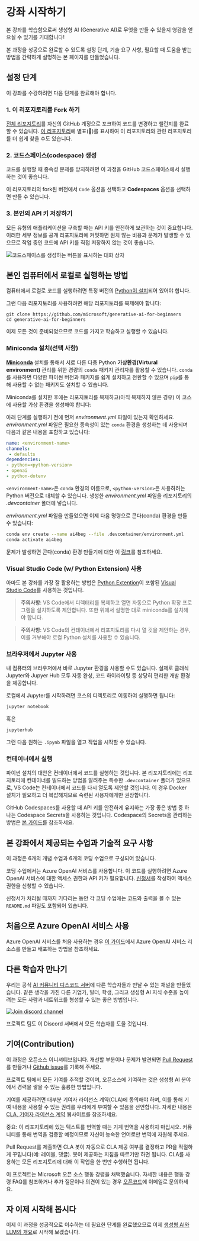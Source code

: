 # 강좌 시작하기

본 강좌를 학습함으로써 생성형 AI (Generative AI)로 무엇을 만들 수 있을지 영감을 얻으실 수 있기를 기대합니다!

본 과정을 성공으로 완료할 수 있도록 설정 단계, 기술 요구 사항, 필요할 때 도움을 받는 방법을 간략하게 설명하는 본 페이지를 만들었습니다.

## 설정 단계

이 강좌를 수강하려면 다음 단계를 완료해야 합니다.

### 1. 이 리포지토리를 Fork 하기

[전체 리포지토리](https://github.com/microsoft/generative-ai-for-beginners/fork?WT.mc_id=academic-105485-koreyst)를 자신의 GitHub 계정으로 포크하여 코드를 변경하고 챌린지를 완료할 수 있습니다. [이 리포지토리](https://docs.github.com/en/get-started/exploring-projects-on-github/saving-repositories-with-stars?WT.mc_id=academic-105485-koreyst)에 별표(🌟)를 표시하여 이 리포지토리와 관련 리포지토리를 더 쉽게 찾을 수도 있습니다.

### 2. 코드스페이스(codespace) 생성

코드를 실행할 때 종속성 문제를 방지하려면 이 과정을 GitHub 코드스페이스에서 실행하는 것이 좋습니다.

이 리포지토리의 fork된 버전에서 `Code` 옵션을 선택하고 **Codespaces** 옵션을 선택하면 만들 수 있습니다.

### 3. 본인의 API 키 저장하기

모든 유형의 애플리케이션을 구축할 때는 API 키를 안전하게 보관하는 것이 중요합니다. 이러한 세부 정보를 공개 리포지토리에 커밋하면 원치 않는 비용과 문제가 발생할 수 있으므로 작업 중인 코드에 API 키를 직접 저장하지 않는 것이 좋습니다.

![코드스페이스를 생성하는 버튼을 표시하는 대화 상자](../../images/who-will-pay.webp?WT.mc_id=academic-105485-koreyst)

## 본인 컴퓨터에서 로컬로 실행하는 방법

컴퓨터에서 로컬로 코드를 실행하려면 특정 버전의 [Python이 설치](https://www.python.org/downloads/?WT.mc_id=academic-105485-koreyst)되어 있어야 합니다.

그런 다음 리포지토리를 사용하려면 해당 리포지토리를 복제해야 합니다:

```shell
git clone https://github.com/microsoft/generative-ai-for-beginners
cd generative-ai-for-beginners
```

이제 모든 것이 준비되었으므로 코드를 가지고 학습하고 실행할 수 있습니다.

### Miniconda 설치(선택 사항)

**[Miniconda](https://conda.io/en/latest/miniconda.html?WT.mc_id=academic-105485-koreyst)** 설치를 통해서 서로 다른 다중 Python **가상환경(Virtural environment)** 관리를 위한 경량의 `conda` 패키지 관리자를 활용할 수 있습니다. `conda`를 사용하면 다양한 파이썬 버전과 패키지를 쉽게 설치하고 전환할 수 있으며 `pip`를 통해 사용할 수 없는 패키지도 설치할 수 있습니다.

Miniconda를 설치한 후에는 리포지토리를 복제하고(아직 복제하지 않은 경우) 이 코스에 사용할 가상 환경을 생성해야 합니다:

아래 단계를 실행하기 전에 먼저 *environment.yml* 파일이 있는지 확인하세요. *environment.yml* 파일은 필요한 종속성이 있는 `conda` 환경을 생성하는 데 사용되며 다음과 같은 내용을 포함하고 있습니다:

```yml
name: <environment-name>
channels:  
 - defaults
dependencies:  
- python=<python-version>  
- openai  
- python-dotenv
```

`<environment-name>`은 `conda` 환경의 이름으로, `<python-version>`은 사용하려는 Python 버전으로 대체할 수 있습니다. 생성한 *environment.yml* 파일을 리포지토리의 *.devcontainer* 폴더에 넣습니다.

*environment.yml* 파일을 만들었으면 이제 다음 명령으로 콘다(conda) 환경을 만들 수 있습니다:

```bash
conda env create --name ai4beg --file .devcontainer/environment.yml
conda activate ai4beg
```

문제가 발생하면 콘다(conda) 환경 만들기에 대한 이 [링크](https://docs.conda.io/projects/conda/en/latest/user-guide/tasks/manage-environments.html?WT.mc_id=academic-105485-koreyst)를 참조하세요.

### Visual Studio Code (w/ Python Extension) 사용

아마도 본 강좌를 가장 잘 활용하는 방법은 [Python Extention](https://marketplace.visualstudio.com/items?itemName=ms-python.python&WT.mc_id=academic-105485-koreyst)이 포함된 [Visual Studio Code](http://code.visualstudio.com/?WT.mc_id=academic-105485-koreyst)를 사용하는 것입니다.

> **주의사항**: VS Code에서 디렉터리를 복제하고 열면 자동으로 Python 확장 프로그램을 설치하도록 제안합니다. 또한 위에서 설명한 대로 miniconda를 설치해야 합니다.

> **주의사항**: VS Code의 컨테이너에서 리포지토리를 다시 열 것을 제안하는 경우, 이를 거부해야 로컬 Python 설치를 사용할 수 있습니다.

### 브라우저에서 Jupyter 사용

내 컴퓨터의 브라우저에서 바로 Jupyter 환경을 사용할 수도 있습니다. 실제로 클래식 Jupyter와 Jupyer Hub 모두 자동 완성, 코드 하이라이팅 등 상당히 편리한 개발 환경을 제공합니다.

로컬에서 Jupyter를 시작하려면 코스의 디렉토리로 이동하여 실행하면 됩니다:

```bash
jupyter notebook
```

혹은

```bash
jupyterhub
```

그런 다음 원하는 `.ipynb` 파일을 열고 작업을 시작할 수 있습니다.

### 컨테이너에서 실행

파이썬 설치의 대안은 컨테이너에서 코드를 실행하는 것입니다. 본 리포지토리에는 리포지토리에 컨테이너를 빌드하는 방법을 알려주는 특수한 `.devcontainer` 폴더가 있으므로, VS Code는 컨테이너에서 코드를 다시 열도록 제안할 것입니다. 이 경우 Docker 설치가 필요하고 더 복잡해지므로 숙련된 사용자에게만 권장합니다.

GitHub Codespaces를 사용할 때 API 키를 안전하게 유지하는 가장 좋은 방법 중 하나는 Codespace Secrets을 사용하는 것입니다. Codespace의 Secrets을 관리하는 방법은 [본 가이드](https://docs.github.com/en/codespaces/managing-your-codespaces/managing-secrets-for-your-codespaces?WT.mc_id=academic-105485-koreyst)를 참조하세요.

## 본 강좌에서 제공되는 수업과 기술적 요구 사항

이 과정은 6개의 개념 수업과 6개의 코딩 수업으로 구성되어 있습니다.

코딩 수업에서는 Azure OpenAI 서비스를 사용합니다. 이 코드를 실행하려면 Azure OpenAI 서비스에 대한 액세스 권한과 API 키가 필요합니다. [신청서](https://customervoice.microsoft.com/Pages/ResponsePage.aspx?id=v4j5cvGGr0GRqy180BHbR7en2Ais5pxKtso_Pz4b1_xUOFA5Qk1UWDRBMjg0WFhPMkIzTzhKQ1dWNyQlQCN0PWcu&culture=en-us&country=us&WT.mc_id=academic-105485-koreyst)를 작성하여 액세스 권한을 신청할 수 있습니다.

신청서가 처리될 때까지 기다리는 동안 각 코딩 수업에는 코드와 출력을 볼 수 있는 `README.md` 파일도 포함되어 있습니다.

## 처음으로 Azure OpenAI 서비스 사용

Azure OpenAI 서비스를 처음 사용하는 경우 [이 가이드](https://learn.microsoft.com/azure/ai-services/openai/how-to/create-resource?pivots=web-portal&WT.mc_id=academic-105485-koreyst)에서 Azure OpenAI 서비스 리소스를 만들고 배포하는 방법을 참조하세요.

## 다른 학습자 만나기

우리는 공식 [AI 커뮤니티 디스코드 서버](https://aka.ms/genai-discord?WT.mc_id=academic-105485-koreyst)에 다른 학습자들과 만날 수 있는 채널을 만들었습니다. 같은 생각을 가진 다른 기업가, 빌더, 학생, 그리고 생성형 AI 지식 수준을 높이려는 모든 사람과 네트워크를 형성할 수 있는 좋은 방법입니다.

[![Join discord channel](https://dcbadge.vercel.app/api/server/ByRwuEEgH4)](https://aka.ms/genai-discord?WT.mc_id=academic-105485-koreyst)

프로젝트 팀도 이 Discord 서버에서 모든 학습자를 도울 것입니다.

## 기여(Contribution)

이 과정은 오픈소스 이니셔티브입니다. 개선할 부분이나 문제가 발견되면 [Pull Request](https://github.com/microsoft/generative-ai-for-beginners/pulls?WT.mc_id=academic-105485-koreyst)를 만들거나 [Github issue](https://github.com/microsoft/generative-ai-for-beginners/issues?WT.mc_id=academic-105485-koreyst)를 기록해 주세요.

프로젝트 팀에서 모든 기여를 추적할 것이며, 오픈소스에 기여하는 것은 생성형 AI 분야에서 경력을 쌓을 수 있는 훌륭한 방법입니다.

기여를 제공하려면 대부분 기여자 라이선스 계약(CLA)에 동의해야 하며, 이를 통해 기여 내용을 사용할 수 있는 권리를 우리에게 부여할 수 있음을 선언합니다. 자세한 내용은 [CLA, 기여자 라이선스 계약](https://cla.microsoft.com?WT.mc_id=academic-105485-koreyst) 웹사이트를 참조하세요.

중요: 이 리포지토리에 있는 텍스트를 번역할 때는 기계 번역을 사용하지 마십시오. 커뮤니티를 통해 번역을 검증할 예정이므로 자신이 능숙한 언어로만 번역에 자원해 주세요.

Pull Request를 제출하면 CLA 봇이 자동으로 CLA 제공 여부를 결정하고 PR을 적절하게 꾸밉니다(예: 레이블, 댓글). 봇이 제공하는 지침을 따르기만 하면 됩니다. CLA를 사용하는 모든 리포지토리에 대해 이 작업을 한 번만 수행하면 됩니다.

이 프로젝트는 Microsoft 오픈 소스 행동 강령을 채택했습니다. 자세한 내용은 행동 강령 FAQ를 참조하거나 추가 질문이나 의견이 있는 경우 [오픈코드](opencode@microsoft.com)에 이메일로 문의하세요.

## 자 이제 시작해 봅시다

이제 이 과정을 성공적으로 이수하는 데 필요한 단계를 완료했으므로 이제 [생성형 AI와 LLM의 개요](../../../01-introduction-to-genai/README.md?WT.mc_id=academic-105485-koreyst)로 시작해 보겠습니다.